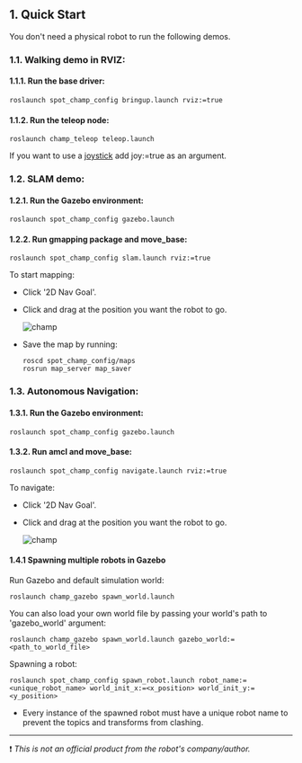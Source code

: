 ## 1. Quick Start

You don't need a physical robot to run the following demos.

### 1.1. Walking demo in RVIZ:

#### 1.1.1. Run the base driver:

    roslaunch spot_champ_config bringup.launch rviz:=true

#### 1.1.2. Run the teleop node:

    roslaunch champ_teleop teleop.launch

If you want to use a [joystick](https://www.logitechg.com/en-hk/products/gamepads/f710-wireless-gamepad.html) add joy:=true as an argument.

### 1.2. SLAM demo:

#### 1.2.1. Run the Gazebo environment:

    roslaunch spot_champ_config gazebo.launch

#### 1.2.2. Run gmapping package and move_base:

    roslaunch spot_champ_config slam.launch rviz:=true

To start mapping:

- Click '2D Nav Goal'.
- Click and drag at the position you want the robot to go.

  ![champ](https://raw.githubusercontent.com/chvmp/champ/master/docs/images/slam.gif)

- Save the map by running:

      roscd spot_champ_config/maps
      rosrun map_server map_saver

### 1.3. Autonomous Navigation:

#### 1.3.1. Run the Gazebo environment:

    roslaunch spot_champ_config gazebo.launch

#### 1.3.2. Run amcl and move_base:

    roslaunch spot_champ_config navigate.launch rviz:=true

To navigate:

- Click '2D Nav Goal'.
- Click and drag at the position you want the robot to go.

  ![champ](https://raw.githubusercontent.com/chvmp/champ/master/docs/images/navigation.gif)

#### 1.4.1 Spawning multiple robots in Gazebo

Run Gazebo and default simulation world:

    roslaunch champ_gazebo spawn_world.launch

You can also load your own world file by passing your world's path to 'gazebo_world' argument:

    roslaunch champ_gazebo spawn_world.launch gazebo_world:=<path_to_world_file>

Spawning a robot:

    roslaunch spot_champ_config spawn_robot.launch robot_name:=<unique_robot_name> world_init_x:=<x_position> world_init_y:=<y_position>

- Every instance of the spawned robot must have a unique robot name to prevent the topics and transforms from clashing.

---

:exclamation: _This is not an official product from the robot's company/author._

